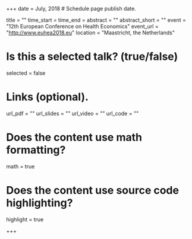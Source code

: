+++
date = July, 2018  # Schedule page publish date.

title = ""
time_start = 
time_end = 
abstract = ""
abstract_short = ""
event = "12th European Conference on Health Economics"
event_url = "http://www.euhea2018.eu"
location = "Maastricht, the Netherlands"

# Is this a selected talk? (true/false)
selected = false


# Links (optional).
url_pdf = ""
url_slides = ""
url_video = ""
url_code = ""

# Does the content use math formatting?
math = true

# Does the content use source code highlighting?
highlight = true


+++
